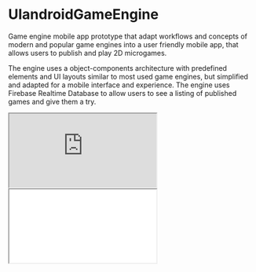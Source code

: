 # UIandroidGameEngine

Game engine mobile app prototype that adapt workflows and concepts of modern and popular game engines into a user friendly mobile app, that allows users to publish and play 2D microgames.

The engine uses a object-components architecture with predefined elements and UI layouts similar to most used game engines, but simplified and adapted for a mobile interface and experience. The engine uses Firebase Realtime Database to allow users to see a listing of published games and give them a try.


<!DOCTYPE html>
<html>
<body>
  
<iframe src="https://drive.google.com/file/d/1PMgEvYJSJ-DMQMejOkiwvwtDw9LsAUJU/preview"></iframe>

<iframe allowfullscreen="allowfullscreen" src="your_page_url/preview" ></iframe>
</body>
</html>
